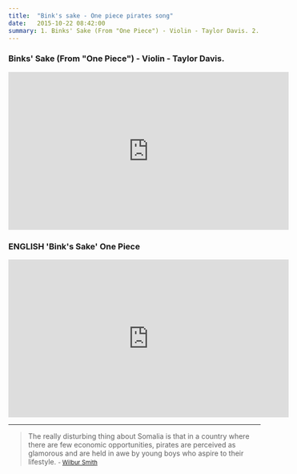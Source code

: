 ```yaml
---
title:  "Bink's sake - One piece pirates song"
date:   2015-10-22 08:42:00
summary: 1. Binks' Sake (From "One Piece") - Violin - Taylor Davis. 2. ENGLISH 'Bink's Sake' One Piece
---
```


### Binks' Sake (From "One Piece") - Violin - Taylor Davis.

<iframe width="560" height="315" src="https://www.youtube.com/embed/cqBKMGuZC6I" frameborder="0" allowfullscreen></iframe>

### ENGLISH 'Bink's Sake' One Piece

<iframe width="560" height="315" src="https://www.youtube.com/embed/V-WP9KU3q_I" frameborder="0" allowfullscreen></iframe>


---
> The really disturbing thing about Somalia is that in a country where there are few economic opportunities, pirates are perceived as glamorous and are held in awe by young boys who aspire to their lifestyle.
> <small>- [Wilbur Smith](http://www.brainyquote.com/quotes/quotes/w/wilbursmit511589.html)</small>
